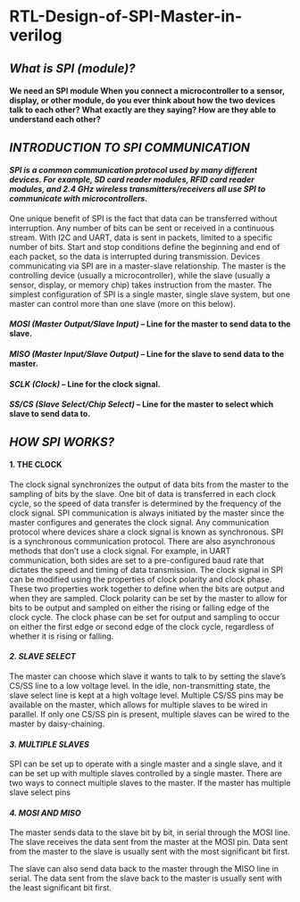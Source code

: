 # RTL-Design-of-SPI-Master-in-verilog


## *What is  SPI (module)?*  
#### We need an SPI module  When you connect a microcontroller to a sensor, display, or other module, do you ever think about how the two devices talk to each other? What exactly are they saying? How are they able to understand each other?


## *INTRODUCTION TO SPI COMMUNICATION* 

#### *SPI is a common communication protocol used by many different devices. For example, SD card reader modules, RFID card reader modules, and 2.4 GHz wireless transmitters/receivers all use SPI to communicate with microcontrollers.*

One unique benefit of SPI is the fact that data can be transferred without interruption. Any number of bits can be sent or received in a continuous stream. With I2C and UART, data is sent in packets, limited to a specific number of bits. Start and stop conditions define the beginning and end of each packet, so the data is interrupted during transmission.
Devices communicating via SPI are in a master-slave relationship. The master is the controlling device (usually a microcontroller), while the slave (usually a sensor, display, or memory chip) takes instruction from the master. The simplest configuration of SPI is a single master, single slave system, but one master can control more than one slave (more on this below).

#### *MOSI (Master Output/Slave Input)* – Line for the master to send data to the slave.

#### *MISO (Master Input/Slave Output)* – Line for the slave to send data to the master.

#### *SCLK (Clock)* – Line for the clock signal.

#### *SS/CS (Slave Select/Chip Select)* – Line for the master to select which slave to send data to.


## *HOW SPI WORKS?*
#### 1. THE CLOCK
The clock signal synchronizes the output of data bits from the master to the sampling of bits by the slave. One bit of data is transferred in each clock cycle, so the speed of data transfer is determined by the frequency of the clock signal. SPI communication is always initiated by the master since the master configures and generates the clock signal.
Any communication protocol where devices share a clock signal is known as synchronous. SPI is a synchronous communication protocol. There are also asynchronous methods that don’t use a clock signal. For example, in UART communication, both sides are set to a pre-configured baud rate that dictates the speed and timing of data transmission.
The clock signal in SPI can be modified using the properties of clock polarity and clock phase. These two properties work together to define when the bits are output and when they are sampled. Clock polarity can be set by the master to allow for bits to be output and sampled on either the rising or falling edge of the clock cycle. The clock phase can be set for output and sampling to occur on either the first edge or second edge of the clock cycle, regardless of whether it is rising or falling.

#### *2. SLAVE SELECT*
The master can choose which slave it wants to talk to by setting the slave’s CS/SS line to a low voltage level. In the idle, non-transmitting state, the slave select line is kept at a high voltage level. Multiple CS/SS pins may be available on the master, which allows for multiple slaves to be wired in parallel. If only one CS/SS pin is present, multiple slaves can be wired to the master by daisy-chaining.

#### *3. MULTIPLE SLAVES*
SPI can be set up to operate with a single master and a single slave, and it can be set up with multiple slaves controlled by a single master. There are two ways to connect multiple slaves to the master. If the master has multiple slave select pins

#### *4. MOSI AND MISO*
The master sends data to the slave bit by bit, in serial through the MOSI line. The slave receives the data sent from the master at the MOSI pin. Data sent from the master to the slave is usually sent with the most significant bit first.

The slave can also send data back to the master through the MISO line in serial. The data sent from the slave back to the master is usually sent with the least significant bit first.


    
